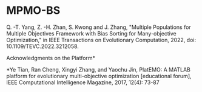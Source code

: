 # MPMO-BS
Q. -T. Yang, Z. -H. Zhan, S. Kwong and J. Zhang, "Multiple Populations for Multiple Objectives Framework with Bias Sorting for Many-objective Optimization," in IEEE Transactions on Evolutionary Computation, 2022, doi: 10.1109/TEVC.2022.3212058.

Acknowledgments on the Platform*

*Ye Tian, Ran Cheng, Xingyi Zhang, and Yaochu Jin, PlatEMO: A MATLAB platform for evolutionary multi-objective optimization [educational forum], IEEE Computational Intelligence Magazine, 2017, 12(4): 73-87
